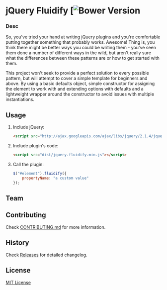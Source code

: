 # jQuery Fluidify [![Bower Version](https://badge.fury.io/bo/jquery.fluidify.svg)

### Desc

So, you've tried your hand at writing jQuery plugins and you're comfortable putting together something that probably works. Awesome! Thing is, you think there might be better ways you could be writing them - you've seen them done a number of different ways in the wild, but aren't really sure what the differences between these patterns are or how to get started with them.

This project won't seek to provide a perfect solution to every possible pattern, but will attempt to cover a simple template for beginners and above. By using a basic defaults object, simple constructor for assigning the element to work with and extending options with defaults and a lightweight wrapper around the constructor to avoid issues with multiple instantiations.

## Usage

1. Include jQuery:

	```html
	<script src="http://ajax.googleapis.com/ajax/libs/jquery/2.1.4/jquery.min.js"></script>
	```

2. Include plugin's code:

	```html
	<script src="dist/jquery.fluidify.min.js"></script>
	```

3. Call the plugin:

	```javascript
	$("#element").fluidify({
		propertyName: "a custom value"
	});
	```

## Team

## Contributing

Check [CONTRIBUTING.md](https://github.com/ddedic/jquery.fluidify/blob/master/CONTRIBUTING.md) for more information.

## History

Check [Releases](https://github.com/ddedic/jquery.fluidify/releases) for detailed changelog.

## License

[MIT License](https://opensource.org/licenses/MIT/)
